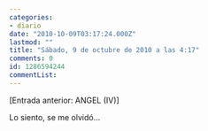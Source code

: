 ```yaml
---
categories:
- diario
date: "2010-10-09T03:17:24.000Z"
lastmod: ""
title: "Sábado, 9 de octubre de 2010 a las 4:17"
comments: 0
id: 1286594244
commentList:
---
```


[Entrada anterior: ANGEL (IV)]                                                                                                                                 
  
Lo siento, se me olvidó...